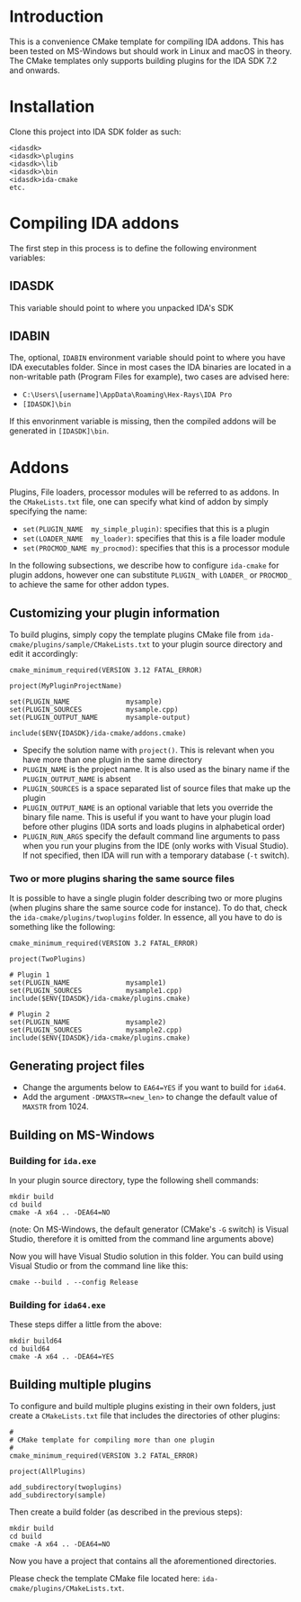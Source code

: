 # Introduction

This is a convenience CMake template for compiling IDA addons. This has been tested on MS-Windows but should work in Linux and macOS in theory.
The CMake templates only supports building plugins for the IDA SDK 7.2 and onwards.

# Installation

Clone this project into IDA SDK folder as such:

```
<idasdk>
<idasdk>\plugins
<idasdk>\lib
<idasdk>\bin
<idasdk>ida-cmake
etc.
```

# Compiling IDA addons

The first step in this process is to define the following environment variables:

## IDASDK

This variable should point to where you unpacked IDA's SDK

## IDABIN

The, optional, `IDABIN` environment variable should point to where you have IDA executables folder.
Since in most cases the IDA binaries are located in a non-writable path (Program Files for example), two cases are advised here:

- `C:\Users\[username]\AppData\Roaming\Hex-Rays\IDA Pro`
- `[IDASDK]\bin`

If this envorinment variable is missing, then the compiled addons will be generated in `[IDASDK]\bin`.

# Addons

Plugins, File loaders, processor modules will be referred to as addons. In the `CMakeLists.txt` file, one can specify what kind of addon by simply specifying the name:

- `set(PLUGIN_NAME  my_simple_plugin)`: specifies that this is a plugin
- `set(LOADER_NAME  my_loader)`: specifies that this is a file loader module
- `set(PROCMOD_NAME my_procmod)`: specifies that this is a processor module

In the following subsections, we describe how to configure `ida-cmake` for plugin addons, however one can substitute `PLUGIN_` with `LOADER_` or `PROCMOD_` to achieve the same for other addon types.

## Customizing your plugin information

To build plugins, simply copy the template plugins CMake file from `ida-cmake/plugins/sample/CMakeLists.txt` to your plugin source directory and edit it accordingly:

```
cmake_minimum_required(VERSION 3.12 FATAL_ERROR)

project(MyPluginProjectName)

set(PLUGIN_NAME              mysample)
set(PLUGIN_SOURCES           mysample.cpp)
set(PLUGIN_OUTPUT_NAME       mysample-output)

include($ENV{IDASDK}/ida-cmake/addons.cmake)
```

* Specify the solution name with `project()`. This is relevant when you have more than one plugin in the same directory
* `PLUGIN_NAME` is the project name. It is also used as the binary name if the `PLUGIN_OUTPUT_NAME` is absent
* `PLUGIN_SOURCES` is a space separated list of source files that make up the plugin
* `PLUGIN_OUTPUT_NAME` is an optional variable that lets you override the binary file name. This is useful if you want to have your plugin load before other plugins (IDA sorts and loads plugins in alphabetical order)
* `PLUGIN_RUN_ARGS` specify the default command line arguments to pass when you run your plugins from the IDE (only works with Visual Studio). If not specified, then IDA will run with a temporary database (`-t` switch).

### Two or more plugins sharing the same source files

It is possible to have a single plugin folder describing two or more plugins (when plugins share the same source code for instance).
To do that, check the `ida-cmake/plugins/twoplugins` folder. In essence, all you have to do is something like the following:

```
cmake_minimum_required(VERSION 3.2 FATAL_ERROR)

project(TwoPlugins)

# Plugin 1
set(PLUGIN_NAME              mysample1)
set(PLUGIN_SOURCES           mysample1.cpp)
include($ENV{IDASDK}/ida-cmake/plugins.cmake)

# Plugin 2
set(PLUGIN_NAME              mysample2)
set(PLUGIN_SOURCES           mysample2.cpp)
include($ENV{IDASDK}/ida-cmake/plugins.cmake)
```

## Generating project files

* Change the arguments below to `EA64=YES` if you want to build for `ida64`.
* Add the argument `-DMAXSTR=<new_len>` to change the default value of `MAXSTR` from 1024.

## Building on MS-Windows

### Building for `ida.exe`

In your plugin source directory, type the following shell commands:
```
mkdir build
cd build
cmake -A x64 .. -DEA64=NO
```
(note: On MS-Windows, the default generator (CMake's `-G` switch) is Visual Studio, therefore it is omitted from the command line arguments above)

Now you will have Visual Studio solution in this folder. You can build using Visual Studio or from the command line like this:

```
cmake --build . --config Release
```

### Building for `ida64.exe`

These steps differ a little from the above:
```
mkdir build64
cd build64
cmake -A x64 .. -DEA64=YES
```

## Building multiple plugins

To configure and build multiple plugins existing in their own folders, just create a `CMakeLists.txt` file that includes the directories of other plugins:

```
#
# CMake template for compiling more than one plugin
#
cmake_minimum_required(VERSION 3.2 FATAL_ERROR)

project(AllPlugins)

add_subdirectory(twoplugins)
add_subdirectory(sample)
```

Then create a build folder (as described in the previous steps):
```
mkdir build
cd build
cmake -A x64 .. -DEA64=NO
```

Now you have a project that contains all the aforementioned directories.

Please check the template CMake file located here: `ida-cmake/plugins/CMakeLists.txt`.